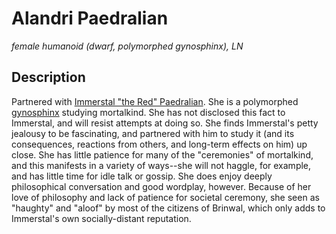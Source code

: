 # Alandri Paedralian
*female humanoid (dwarf, polymorphed gynosphinx), LN*

## Description
Partnered with [Immerstal "the Red" Paedralian](ImmerstalPaedralian.md). She is a polymorphed [gynosphinx](https://www.dndbeyond.com/sources/mm/monsters-s#Gynosphinx) studying mortalkind. She has not disclosed this fact to Immerstal, and will resist attempts at doing so. She finds Immerstal's petty jealousy to be fascinating, and partnered with him to study it (and its consequences, reactions from others, and long-term effects on him) up close. She has little patience for many of the "ceremonies" of mortalkind, and this manifests in a variety of ways--she will not haggle, for example, and has little time for idle talk or gossip. She does enjoy deeply philosophical conversation and good wordplay, however. Because of her love of philosophy and lack of patience for societal ceremony, she seen as "haughty" and "aloof" by most of the citizens of Brinwal, which only adds to Immerstal's own socially-distant reputation.

